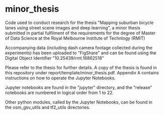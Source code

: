 # minor_thesis

Code used to conduct research for the thesis "Mapping suburban bicycle lanes using street scene images
and deep learning", a minor thesis submitted in partial fulfilment of the requirements for the degree
of Master of Data Science at the Royal Melbourne Institute of Technlogy (RMIT)

Accompanying data (including dash camera footage collected during the experiments) has been uploaded
to "FigShare" and can be found using the Digital Object Identifier "10.25439/rmt.16862518"

Please refer to the thesis for further details.  A copy of the thesis is found in this repository under
report/template/minor_thesis.pdf.  Appendix A contains instructions on how to operate the Jupyter Notebooks.

Jupyter notebooks are found in the "jupyter" directory, and the "release" notebooks are numbered in logical order
from 1 to 22.

Other python modules, called by the Jupyter Notebooks, can be found in the osm_gsv_utils and tf2_utils directories.
